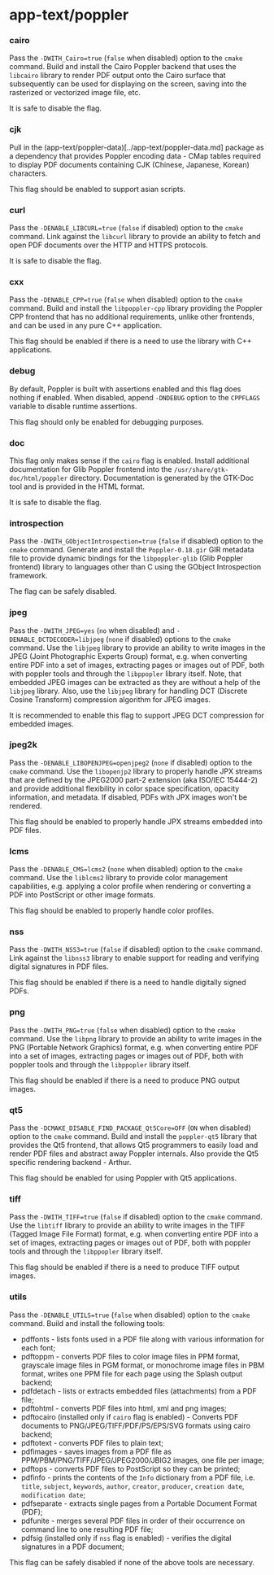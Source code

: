 # app-text/poppler

### cairo
Pass the `-DWITH_Cairo=true` (`false` when disabled) option to the `cmake` command. Build and install the Cairo Poppler backend that uses the `libcairo` library to render PDF output onto the Cairo surface that subsequently can be used for displaying on the screen, saving into the rasterized or vectorized image file, etc.

It is safe to disable the flag.

### cjk
Pull in the (app-text/poppler-data)[../app-text/poppler-data.md] package as a dependency that provides Poppler encoding data - CMap tables required to display PDF documents containing CJK (Chinese, Japanese, Korean) characters.

This flag should be enabled to support asian scripts.

### curl
Pass the `-DENABLE_LIBCURL=true` (`false` if disabled) option to the `cmake` command. Link against the `libcurl` library to provide an ability to fetch and open PDF documents over the HTTP and HTTPS protocols.

It is safe to disable the flag.

### cxx
Pass the `-DENABLE_CPP=true` (`false` when disabled) option to the `cmake` command. Build and install the `libpoppler-cpp` library providing the Poppler CPP frontend that has no additional requirements, unlike other frontends, and can be used in any pure C++ application.

This flag should be enabled if there is a need to use the library with C++ applications.

### debug
By default, Poppler is built with assertions enabled and this flag does nothing if enabled. When disabled, append `-DNDEBUG` option to the `CPPFLAGS` variable to disable runtime assertions.

This flag should only be enabled for debugging purposes.

### doc
This flag only makes sense if the `cairo` flag is enabled. Install additional documentation for Glib Poppler frontend into the `/usr/share/gtk-doc/html/poppler` directory. Documentation is generated by the GTK-Doc tool and is provided in the HTML format.

It is safe to disable the flag.

### introspection
Pass the `-DWITH_GObjectIntrospection=true` (`false` if disabled) option to the `cmake` command. Generate and install the `Poppler-0.18.gir` GIR metadata file to provide dynamic bindings for the `libpoppler-glib` (Glib Poppler frontend) library to languages other than C using the GObject Introspection framework.

The flag can be safely disabled.

### jpeg
Pass the `-DWITH_JPEG=yes` (`no` when disabled) and `-DENABLE_DCTDECODER=libjpeg` (`none` if disabled) options to the `cmake` command. Use the `libjpeg` library to provide an ability to write images in the JPEG (Joint Photographic Experts Group) format, e.g. when converting entire PDF into a set of images, extracting pages or images out of PDF, both with poppler tools and through the `libppopler` library itself. Note, that embedded JPEG images can be extracted as they are without a help of the `libjpeg` library. Also, use the `libjpeg` library for handling DCT (Discrete Cosine Transform) compression algorithm for JPEG images.

It is recommended to enable this flag to support JPEG DCT compression for embedded images.

### jpeg2k
Pass the `-DENABLE_LIBOPENJPEG=openjpeg2` (`none` if disabled) option to the `cmake` command. Use the `libopenjp2` library to properly handle JPX streams that are defined by the JPEG2000 part-2 extension (aka ISO/IEC 15444-2) and provide additional flexibility in color space specification, opacity information, and metadata. If disabled, PDFs with JPX images won't be rendered.

This flag should be enabled to properly handle JPX streams embedded into PDF files.

### lcms
Pass the `-DENABLE_CMS=lcms2` (`none` when disabled) option to the `cmake` command. Use the `liblcms2` library to provide color management capabilities, e.g. applying a color profile when rendering or converting a PDF into PostScript or other image formats.

This flag should be enabled to properly handle color profiles.

### nss
Pass the `-DWITH_NSS3=true` (`false` if disabled) option to the `cmake` command. Link against the `libnss3` library to enable support for reading and verifying digital signatures in PDF files.

This flag should be enabled if there is a need to handle digitally signed PDFs.

### png
Pass the `-DWITH_PNG=true` (`false` when disabled) option to the `cmake` command. Use the `libpng` library to provide an ability to write images in the PNG (Portable Network Graphics) format, e.g. when converting entire PDF into a set of images, extracting pages or images out of PDF, both with poppler tools and through the `libppopler` library itself.

This flag should be enabled if there is a need to produce PNG output images.

### qt5
Pass the `-DCMAKE_DISABLE_FIND_PACKAGE_Qt5Core=OFF` (`ON` when disabled) option to the `cmake` command. Build and install the `poppler-qt5` library that provides the Qt5 frontend, that allows Qt5 programmers to easily load and render PDF files and abstract away Poppler internals. Also provide the Qt5 specific rendering backend - Arthur.

This flag should be enabled for using Poppler with Qt5 applications.

### tiff
Pass the `-DWITH_TIFF=true` (`false` if disabled) option to the `cmake` command. Use the `libtiff` library to provide an ability to write images in the TIFF (Tagged Image File Format) format, e.g. when converting entire PDF into a set of images, extracting pages or images out of PDF, both with poppler tools and through the `libppopler` library itself.

This flag should be enabled if there is a need to produce TIFF output images.

### utils
Pass the `-DENABLE_UTILS=true` (`false` when disabled) option to the `cmake` command. Build and install the following tools:

- pdffonts - lists fonts used in a PDF file along with various information for each font;
- pdftoppm - converts PDF files to color image files in PPM format, grayscale image files in PGM format, or monochrome image files in PBM format, writes one PPM file for each page using the Splash output backend;
- pdfdetach - lists or extracts embedded files (attachments) from a PDF file;
- pdftohtml - converts PDF files into html, xml and png images;
- pdftocairo (installed only if `cairo` flag is enabled) - Converts PDF documents to PNG/JPEG/TIFF/PDF/PS/EPS/SVG formats using cairo backend;
- pdftotext - converts PDF files to plain text;
- pdfimages - saves images from a PDF file as PPM/PBM/PNG/TIFF/JPEG/JPEG2000/JBIG2 images, one file per image;
- pdftops - converts PDF files to PostScript so they can be printed;
- pdfinfo - prints the contents of the `Info` dictionary from a PDF file, i.e. `title`, `subject`, `keywords`, `author`, `creator`, `producer`, `creation date`, `modification date`;
- pdfseparate - extracts single pages from a Portable Document Format (PDF);
- pdfunite - merges several PDF files in order of their occurrence on command line to one resulting PDF file;
- pdfsig (installed only if `nss` flag is enabled) - verifies  the digital signatures in a PDF document;

This flag can be safely disabled if none of the above tools are necessary.
